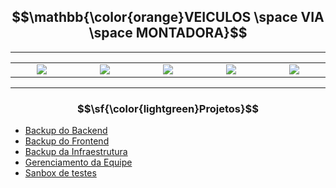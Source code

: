 ## $$\mathbb{\color{orange}VEICULOS \space VIA \space MONTADORA}$$

---

<table align="center">
  <tr>
    <td align="center" width="400"><img src="https://github.com/VeiculosMontadora/.github/assets/18719295/643d645a-449c-4f44-82eb-a162daddb0c2"></td>
    <td align="center" width="400"><img src="https://github.com/VeiculosMontadora/.github/assets/18719295/7bc43207-5303-4ff1-8fa8-a7131cb44a7f"></td>
    <td align="center" width="400"><img src="https://github.com/VeiculosMontadora/.github/assets/18719295/3eb4fa0c-81d7-43db-a45e-d029cb1f0feb"></td>
    <td align="center" width="400"><img src="https://github.com/VeiculosMontadora/.github/assets/18719295/b6965c1b-fae4-47fa-a563-088ce1f565f9"></td>
    <td align="center" width="400"><img src="https://github.com/VeiculosMontadora/.github/assets/18719295/4e494855-d536-4a79-900a-632ccd935cef"></td>
  </tr>
</table>

---

### $$\sf{\color{lightgreen}Projetos}$$

- [Backup do Backend](https://github.com/VeiculosMontadora/Backup_Backend)
- [Backup do Frontend](https://github.com/VeiculosMontadora/Backup_Frontend)
- [Backup da Infraestrutura](https://github.com/VeiculosMontadora/Backup_Infra)
- [Gerenciamento da Equipe](https://github.com/VeiculosMontadora/Management)
- [Sanbox de testes](https://github.com/VeiculosMontadora/Backup_Sandbox)
